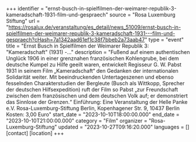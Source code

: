 +++
identifier = "ernst-busch-in-spielfilmen-der-weimarer-republik-3-kameradschaft-1931-film-und-gespraech"
source = "Rosa Luxemburg Stiftung"
url = "https://rosalux.de/veranstaltung/es_detail/news_51009/ernst-busch-in-spielfilmen-der-weimarer-republik-3-kameradschaft-1931---film-und-gespraech?cHash=7a1342aad61ef1c38f7bbeb2a73aab47"
type = "event"
title = "Ernst Busch in Spielfilmen der Weimarer Republik 3: "Kameradschaft" (1931) -…"
description = "Fußend auf einem authentischen Unglück 1906 in einer grenznahen französischen Kohlengrube, bei dem deutsche Kumpel zu Hilfe geeilt waren, entwickelt Regisseur G. W. Pabst 1931 in seinem Film „Kameradschaft“ den Gedanken der internationalen Solidarität weiter. Mit beeindruckenden Untertageszenen und ebenso fesselnden Charakterstudien der Bergleute (Busch als Wittkopp, Sprecher der deutschen Hilfsexpedition) ruft der Film  so Pabst  „zur Freundschaft zwischen dem französischen und dem deutschen Volk auf; er demonstriert das Sinnlose der Grenzen.“
Einführung: 
Eine Veranstaltung der 
Helle Panke e.V.  Rosa-Luxemburg-Stiftung Berlin, Kopenhagener Str. 9, 10437 Berlin
Kosten: 3,00 Euro"
start_date = "2023-10-10T18:00:00.000"
end_date = "2023-10-10T21:00:00.000"
category = "Film"
organizer = "Rosa-Luxemburg-Stiftung"
updated = "2023-10-27T09:16:20.000"
languages = []
[contact]
[location]
+++